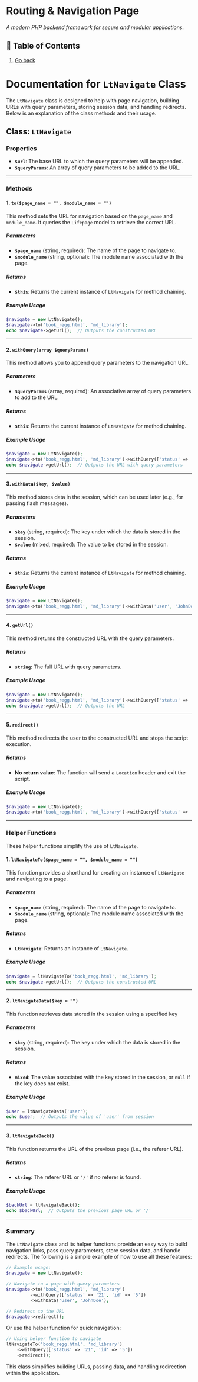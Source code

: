 # Routing & Navigation Page 
_A modern PHP backend framework for secure and modular applications._

## 📖 Table of Contents  
1. [Go back](readme.md) 

# Documentation for `LtNavigate` Class

The `LtNavigate` class is designed to help with page navigation, building URLs with query parameters, storing session data, and handling redirects. Below is an explanation of the class methods and their usage.

## **Class: `LtNavigate`**

### **Properties**
- **`$url`**: The base URL to which the query parameters will be appended.
- **`$queryParams`**: An array of query parameters to be added to the URL.

---

### **Methods**

#### **1. `to($page_name = "", $module_name = "")`**

This method sets the URL for navigation based on the `page_name` and `module_name`. It queries the `Lifepage` model to retrieve the correct URL.

##### **Parameters**
- **`$page_name`** (string, required): The name of the page to navigate to.
- **`$module_name`** (string, optional): The module name associated with the page.

##### **Returns**
- **`$this`**: Returns the current instance of `LtNavigate` for method chaining.

##### **Example Usage**
```php
$navigate = new LtNavigate();
$navigate->to('book_regg.html', 'md_library');
echo $navigate->getUrl();  // Outputs the constructed URL
```

---

#### **2. `withQuery(array $queryParams)`**

This method allows you to append query parameters to the navigation URL.

##### **Parameters**
- **`$queryParams`** (array, required): An associative array of query parameters to add to the URL.

##### **Returns**
- **`$this`**: Returns the current instance of `LtNavigate` for method chaining.

##### **Example Usage**
```php
$navigate = new LtNavigate();
$navigate->to('book_regg.html', 'md_library')->withQuery(['status' => '21', 'id' => '5']);
echo $navigate->getUrl();  // Outputs the URL with query parameters
```

---

#### **3. `withData($key, $value)`**

This method stores data in the session, which can be used later (e.g., for passing flash messages).

##### **Parameters**
- **`$key`** (string, required): The key under which the data is stored in the session.
- **`$value`** (mixed, required): The value to be stored in the session.

##### **Returns**
- **`$this`**: Returns the current instance of `LtNavigate` for method chaining.

##### **Example Usage**
```php
$navigate = new LtNavigate();
$navigate->to('book_regg.html', 'md_library')->withData('user', 'JohnDoe');
```

---

#### **4. `getUrl()`**

This method returns the constructed URL with the query parameters.

##### **Returns**
- **`string`**: The full URL with query parameters.

##### **Example Usage**
```php
$navigate = new LtNavigate();
$navigate->to('book_regg.html', 'md_library')->withQuery(['status' => '21']);
echo $navigate->getUrl();  // Outputs the URL
```

---

#### **5. `redirect()`**

This method redirects the user to the constructed URL and stops the script execution.

##### **Returns**
- **No return value**: The function will send a `Location` header and exit the script.

##### **Example Usage**
```php
$navigate = new LtNavigate();
$navigate->to('book_regg.html', 'md_library')->withQuery(['status' => '21'])->redirect();
```

---

### **Helper Functions**

These helper functions simplify the use of `LtNavigate`.

#### **1. `ltNavigateTo($page_name = "", $module_name = "")`**

This function provides a shorthand for creating an instance of `LtNavigate` and navigating to a page.

##### **Parameters**
- **`$page_name`** (string, required): The name of the page to navigate to.
- **`$module_name`** (string, optional): The module name associated with the page.

##### **Returns**
- **`LtNavigate`**: Returns an instance of `LtNavigate`.

##### **Example Usage**
```php
$navigate = ltNavigateTo('book_regg.html', 'md_library');
echo $navigate->getUrl();  // Outputs the constructed URL
```

---

#### **2. `ltNavigateData($key = "")`**

This function retrieves data stored in the session using a specified key

##### **Parameters**
- **`$key`** (string, required): The key under which the data is stored in the session.

##### **Returns**
- **`mixed`**: The value associated with the key stored in the session, or `null` if the key does not exist.

##### **Example Usage**
```php
$user = ltNavigateData('user');
echo $user;  // Outputs the value of 'user' from session
```

---

#### **3. `ltNavigateBack()`**

This function returns the URL of the previous page (i.e., the referer URL).

##### **Returns**
- **`string`**: The referer URL or `'/'` if no referer is found.

##### **Example Usage**
```php
$backUrl = ltNavigateBack();
echo $backUrl;  // Outputs the previous page URL or '/'
```

---

### **Summary**

The `LtNavigate` class and its helper functions provide an easy way to build navigation links, pass query parameters, store session data, and handle redirects. The following is a simple example of how to use all these features:

```php
// Example usage:
$navigate = new LtNavigate();

// Navigate to a page with query parameters
$navigate->to('book_regg.html', 'md_library')
         ->withQuery(['status' => '21', 'id' => '5'])
         ->withData('user', 'JohnDoe');

// Redirect to the URL
$navigate->redirect();
```

Or use the helper function for quick navigation:

```php
// Using helper function to navigate
ltNavigateTo('book_regg.html', 'md_library')
    ->withQuery(['status' => '21', 'id' => '5'])
    ->redirect();
```

This class simplifies building URLs, passing data, and handling redirection within the application.
